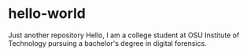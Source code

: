 # hello-world
Just another repository
Hello, I am a college student at OSU Institute of Technology pursuing a bachelor's degree in digital forensics.
